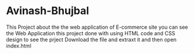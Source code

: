 # Avinash-Bhujbal
This Project about the the web application of E-commerce site
 you can see  the Web Application
 this project done with using 
 HTML code and CSS design 
 to see the prject Download the file and extraxt it
 and then open index.html
